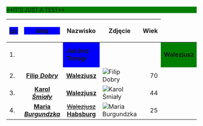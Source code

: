 <html>
<style>
    .blue {
        background-color: blue
    }
    .green {
        background-color: green
    }
    </style>
    
</html>    

<p class="green">**IT'S JUST A TEST**</p>


| <p class="blue">Lp.</p> | <p class="blue">Imię</p> | Nazwisko | Zdjęcie | Wiek |
| :--- | :---: | :---: | --- | ---: |
| 1. | [<td class="blue">**Jan _bez Trwogi_**<td>](https://en.wikipedia.org/wiki/John_the_Fearless) | [<td class="green">__Walezjusz__</td>](https://en.wikipedia.org/wiki/House_of_Valois) | ![Jan bez Trwogi](https://upload.wikimedia.org/wikipedia/commons/thumb/e/e8/Flemish_School_-_Lille_-_John%2C_Duke_of_Burgundy.jpg/173px-Flemish_School_-_Lille_-_John%2C_Duke_of_Burgundy.jpg "Jak bez Trwogi")|   48 |
| 2. | [**Filip *Dobry***](https://en.wikipedia.org/wiki/Philip_the_Good) | [**Walezjusz**](https://en.wikipedia.org/wiki/House_of_Valois) | ![Filip Dobry](https://upload.wikimedia.org/wikipedia/commons/thumb/a/a4/Philip_the_good.jpg/170px-Philip_the_good.jpg "Filip Dobry") | 70 |
| 3. | [__Karol *Śmiały*__](https://en.wikipedia.org/wiki/Charles_the_Bold) | [__Walezjusz__](https://en.wikipedia.org/wiki/House_of_Valois) | ![Karol Śmiały](https://upload.wikimedia.org/wikipedia/commons/thumb/0/03/Charles_the_Bold_1460.jpg/154px-Charles_the_Bold_1460.jpg "Karol Śmiały") | 44 |
| 4. | [__Maria *Burgundzka*__](https://en.wikipedia.org/wiki/Mary_of_Burgundy) | [~~Walezjusz~~](https://en.wikipedia.org/wiki/House_of_Valois) [**Habsburg**](https://en.wikipedia.org/wiki/House_of_Habsburg) | ![Maria Burgundzka](https://upload.wikimedia.org/wikipedia/commons/thumb/8/88/Mary_of_Burgundy_%281458%E2%80%931482%29%2C_by_Netherlandish_or_South_German_School_of_the_late_15th_Century.jpg/169px-Mary_of_Burgundy_%281458%E2%80%931482%29%2C_by_Netherlandish_or_South_German_School_of_the_late_15th_Century.jpg "Maria Burgundzka") | 25 |

